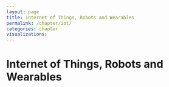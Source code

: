 ```yaml
---
layout: page
title: Internet of Things, Robots and Wearables
permalink: /chapter/iot/
categories: chapter
visualizations:
---
```


# Internet of Things, Robots and Wearables
